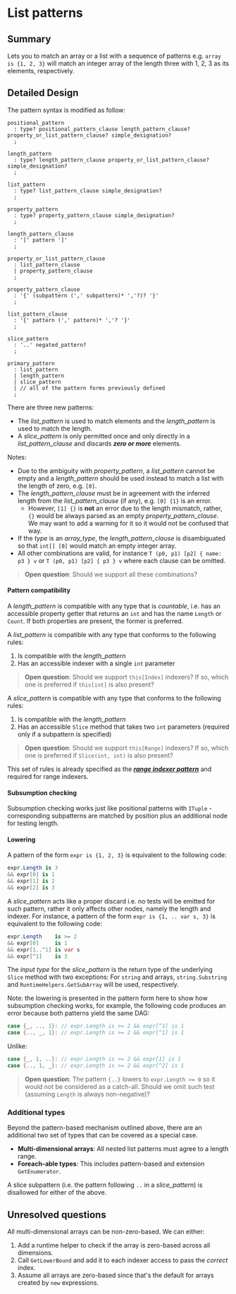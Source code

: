 # List patterns

## Summary

Lets you to match an array or a list with a sequence of patterns e.g. `array is {1, 2, 3}` will match an integer array of the length three with 1, 2, 3 as its elements, respectively.

## Detailed Design

The pattern syntax is modified as follow:

```antlr
positional_pattern
  : type? positional_pattern_clause length_pattern_clause? property_or_list_pattern_clause? simple_designation?
  ;

length_pattern
  : type? length_pattern_clause property_or_list_pattern_clause? simple_designation?
  ;

list_pattern
  : type? list_pattern_clause simple_designation?
  ;

property_pattern
  : type? property_pattern_clause simple_designation?
  ;

length_pattern_clause
  : '[' pattern ']'
  ;

property_or_list_pattern_clause
  : list_pattern_clause
  | property_pattern_clause
  ;

property_pattern_clause
  : '{' (subpattern (',' subpattern)* ','?)? '}'
  ;

list_pattern_clause
  : '{' pattern (',' pattern)* ','? '}'
  ;

slice_pattern
  : '..' negated_pattern?
  ;

primary_pattern
  : list_pattern
  | length_pattern
  | slice_pattern
  | // all of the pattern forms previously defined
  ;
```
There are three new patterns:

- The *list_pattern* is used to match elements and the *length_pattern* is used to match the length.
- A *slice_pattern* is only permitted once and only directly in a *list_pattern_clause* and discards _**zero or more**_ elements.

Notes:

- Due to the ambiguity with *property_pattern*, a *list_pattern* cannot be empty and a *length_pattern* should be used instead to match a list with the length of zero, e.g. `[0]`. 
- The *length_pattern_clause* must be in agreement with the inferred length from the *list_pattern_clause* (if any), e.g. `[0] {1}` is an error.
	- However, `[1] {}` is **not** an error due to the length mismatch, rather, `{}` would be always parsed as an empty *property_pattern_clause*. We may want to add a warning for it so it would not be confused that way.
- If the *type* is an *array_type*, the *length_pattern_clause* is disambiguated so that `int[] [0]` would match an empty integer array.
- All other combinations are valid, for instance `T (p0, p1) [p2] { name: p3 } v` or `T (p0, p1) [p2] { p3 } v` where each clause can be omitted.

> **Open question**: Should we support all these combinations?

#### Pattern compatibility

A *length_pattern* is compatible with any type that is *countable*, i.e. has an accessible property getter that returns an `int` and has the name `Length` or `Count`. If both properties are present, the former is preferred.

A *list_pattern* is compatible with any type that conforms to the following rules:

1. Is compatible with the *length_pattern*
2. Has an accessible indexer with a single `int` parameter

 > **Open question**: Should we support `this[Index]` indexers? If so, which one is preferred if `this[int]` is also present?

A *slice_pattern* is compatible with any type that conforms to the following rules:

1. Is compatible with the *length_pattern*
2. Has an accessible `Slice` method that takes two `int` parameters (required only if a subpattern is specified)

 > **Open question**: Should we support `this[Range]` indexers? If so, which one is preferred if `Slice(int, int)` is also present?

This set of rules is already specified as the [***range indexer pattern***](https://github.com/dotnet/csharplang/blob/master/proposals/csharp-8.0/ranges.md#implicit-index-support) and required for range indexers.

#### Subsumption checking

Subsumption checking works just like positional patterns with `ITuple` - corresponding subpatterns are matched by position plus an additional node for testing length.

#### Lowering

A pattern of the form `expr is {1, 2, 3}` is equivalent to the following code:
```cs
expr.Length is 3
&& expr[0] is 1
&& expr[1] is 2
&& expr[2] is 3
```
A *slice_pattern* acts like a proper discard i.e. no tests will be emitted for such pattern, rather it only affects other nodes, namely the length and indexer. For instance, a pattern of the form `expr is {1, .. var s, 3}`  is equivalent to the following code:
```cs
expr.Length    is >= 2
&& expr[0]     is 1
&& expr[1..^1] is var s
&& expr[^1]    is 3
```
The *input type* for the *slice_pattern* is the return type of the underlying `Slice` method with two exceptions: For `string` and arrays, `string.Substring` and `RuntimeHelpers.GetSubArray` will be used, respectively.

Note: the lowering is presented in the pattern form here to show how subsumption checking works, for example, the following code produces an error because both patterns yield the same DAG:

```cs
case {_, .., 1}: // expr.Length is >= 2 && expr[^1] is 1
case {.., _, 1}: // expr.Length is >= 2 && expr[^1] is 1
```
Unlike:
```cs
case {_, 1, ..}: // expr.Length is >= 2 && expr[1] is 1
case {.., 1, _}: // expr.Length is >= 2 && expr[^2] is 1
```

> **Open question**: The pattern `{..}` lowers to `expr.Length >= 0` so it would not be considered as a catch-all. Should we omit such test (assuming `Length` is always non-negative)?

### Additional types

Beyond the pattern-based mechanism outlined above, there are an additional two set of types that can be covered as a special case.

- **Multi-dimensional arrays**: All nested list patterns must agree to a length range.
- **Foreach-able types**: This includes pattern-based and extension `GetEnumerator`.

A slice subpattern (i.e. the pattern following `..` in a *slice_pattern*) is disallowed for either of the above.

## Unresolved questions

All multi-dimensional arrays can be non-zero-based. We can either:

1. Add a runtime helper to check if the array is zero-based across all dimensions.
2. Call `GetLowerBound` and add it to each indexer access to pass the *correct* index.
3. Assume all arrays are zero-based since that's the default for arrays created by `new` expressions.
